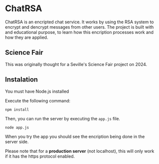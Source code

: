 # ChatRSA
ChatRSA is an encripted chat service. It works by using the RSA system to encrypt and dencrypt messages from other users. The project is built with and educational purpose, to learn how this encription processes work and how they are applied. 

## Science Fair
This was originally thought for a Seville's Science Fair project on 2024.

## Instalation
You must have Node.js installed

Execute the following command:
```
npm install
```

Then, you can run the server by executing the `app.js` file.
```
node app.js
```

When you try the app you should see the encription being done in the server side.

Please note that for a **production server** (not localhost), this will only work if it has the https protocol enabled.

